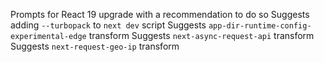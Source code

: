 Prompts for React 19 upgrade with a recommendation to do so
Suggests adding `--turbopack` to `next dev` script
Suggests `app-dir-runtime-config-experimental-edge` transform
Suggests `next-async-request-api` transform
Suggests `next-request-geo-ip` transform
